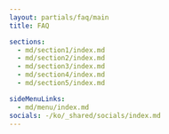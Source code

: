 ```yaml
---
layout: partials/faq/main
title: FAQ

sections:
  - md/section1/index.md
  - md/section2/index.md
  - md/section3/index.md
  - md/section4/index.md
  - md/section5/index.md

sideMenuLinks:
  - md/menu/index.md
socials: -/ko/_shared/socials/index.md
---
```

